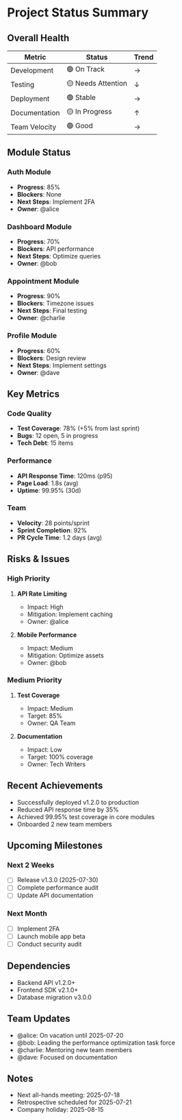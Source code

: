 # Project Status Summary

## Overall Health

| Metric        | Status             | Trend |
| ------------- | ------------------ | ----- |
| Development   | 🟢 On Track        | →     |
| Testing       | 🟡 Needs Attention | ↓     |
| Deployment    | 🟢 Stable          | →     |
| Documentation | 🟡 In Progress     | ↑     |
| Team Velocity | 🟢 Good            | →     |

## Module Status

### Auth Module

- **Progress**: 85%
- **Blockers**: None
- **Next Steps**: Implement 2FA
- **Owner**: @alice

### Dashboard Module

- **Progress**: 70%
- **Blockers**: API performance
- **Next Steps**: Optimize queries
- **Owner**: @bob

### Appointment Module

- **Progress**: 90%
- **Blockers**: Timezone issues
- **Next Steps**: Final testing
- **Owner**: @charlie

### Profile Module

- **Progress**: 60%
- **Blockers**: Design review
- **Next Steps**: Implement settings
- **Owner**: @dave

## Key Metrics

### Code Quality

- **Test Coverage**: 78% (+5% from last sprint)
- **Bugs**: 12 open, 5 in progress
- **Tech Debt**: 15 items

### Performance

- **API Response Time**: 120ms (p95)
- **Page Load**: 1.8s (avg)
- **Uptime**: 99.95% (30d)

### Team

- **Velocity**: 28 points/sprint
- **Sprint Completion**: 92%
- **PR Cycle Time**: 1.2 days (avg)

## Risks & Issues

### High Priority

1. **API Rate Limiting**
   - Impact: High
   - Mitigation: Implement caching
   - Owner: @alice

2. **Mobile Performance**
   - Impact: Medium
   - Mitigation: Optimize assets
   - Owner: @bob

### Medium Priority

1. **Test Coverage**
   - Impact: Medium
   - Target: 85%
   - Owner: QA Team

2. **Documentation**
   - Impact: Low
   - Target: 100% coverage
   - Owner: Tech Writers

## Recent Achievements

- Successfully deployed v1.2.0 to production
- Reduced API response time by 35%
- Achieved 99.95% test coverage in core modules
- Onboarded 2 new team members

## Upcoming Milestones

### Next 2 Weeks

- [ ] Release v1.3.0 (2025-07-30)
- [ ] Complete performance audit
- [ ] Update API documentation

### Next Month

- [ ] Implement 2FA
- [ ] Launch mobile app beta
- [ ] Conduct security audit

## Dependencies

- Backend API v1.2.0+
- Frontend SDK v2.1.0+
- Database migration v3.0.0

## Team Updates

- @alice: On vacation until 2025-07-20
- @bob: Leading the performance optimization task force
- @charlie: Mentoring new team members
- @dave: Focused on documentation

## Notes

- Next all-hands meeting: 2025-07-18
- Retrospective scheduled for 2025-07-21
- Company holiday: 2025-08-15
